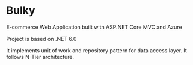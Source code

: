 # Bulky
E-commerce Web Application built with ASP.NET Core MVC and Azure

Project is based on .NET 6.0 

It implements unit of work and repository pattern for data access layer.
It follows N-Tier architecture.

